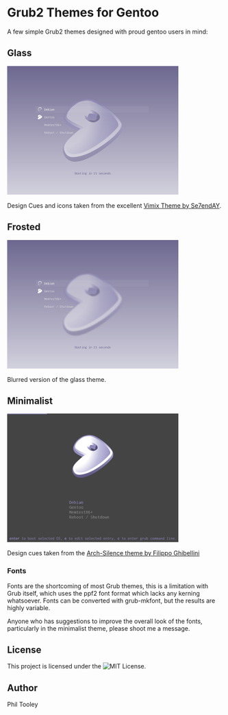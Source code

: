 
# Grub2 Themes for Gentoo

A few simple Grub2 themes designed with proud gentoo users in mind:

## Glass

<img src="./previews/glass_preview.png" width="400">

Design Cues and icons taken from the excellent <a href="https://github.com/Se7endAY/grub2-theme-vimix">Vimix Theme by Se7endAY</a>.

## Frosted

<img src="./previews/frosted_preview.png" width="400">

Blurred version of the glass theme.

## Minimalist

<img src="./previews/minimalist_preview.png" width="400">

Design cues taken from the <a href="https://github.com/fghibellini/arch-silence">Arch-Silence theme by Filippo Ghibellini</a>

### Fonts

Fonts are the shortcoming of most Grub themes, this is a limitation with Grub itself, which uses the
ppf2 font format which lacks any kerning whatsoever. Fonts can be converted with grub-mkfont, but the
results are highly variable.  

Anyone who has suggestions to improve the overall look of the fonts, particularly in the minimalist theme, please shoot me a message.

## License

This project is licensed under the ![MIT License](./LICENSE).

## Author
Phil Tooley

